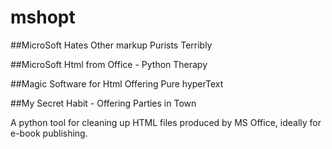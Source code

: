 # mshopt

##MicroSoft Hates Other markup Purists Terribly

##MicroSoft Html from Office - Python Therapy

##Magic Software for Html Offering Pure hyperText

##My Secret Habit - Offering Parties in Town

A python tool for cleaning up HTML files produced by MS Office, ideally for e-book publishing.
